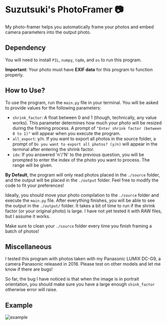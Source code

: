 # Suzutsuki's PhotoFramer :camera:

My photo-framer helps you automatically frame your photos and embed camera parameters into the output photo.

## Dependency

You will need to install `PIL`, `numpy`, `tqdm`, and `os` to run this program.

**Important**: Your photo must have **EXIF data** for this program to function properly.

## How to Use?

To use the program, run the `main.py` file in your terminal. You will be asked to provide values for the following parameters:
* `shrink_factor`: A float between 0 and 1 (though, technically, any value works). This parameter determines how much your photo will be resized during the framing process. A prompt of `"Enter shrink factor (between 0 to 1)"` will appear when you execute the program.
* `all_export`: y/n. If you want to export all photos in the source folder, a prompt of `Do you want to export all photos? (y/n)` will appear in the terminal after entering the shrink factor.
* `idx`: If you answered 'n'/'N' to the previous question, you will be prompted to enter the index of the photo you want to process. The range will be given.

**By Default**, the program will only read photos placed in the `./source` folder, and the output will be placed in the `./output` folder. Feel free to modify the code to fit your preferences!

Ideally, you should move your photo compilation to the `./source` folder and execute the `main.py` file. After everything finishes, you will be able to see the output in the `./output/` folder. It takes a bit of time to run if the shrink factor (or your original photo) is large. I have not yet tested it with RAW files, but I assume it works.

Make sure to clean your `./source` folder every time you finish framing a batch of photos!

## Miscellaneous

I tested this program with photos taken with my Panasonic LUMIX DC-G9, a camera Panasonic released in 2018. Please test on other models and let me know if there are bugs! 

So far, the bug I have noticed is that when the image is in portrait orientation, you should make sure you have a large enough `shink_factor` otherwise error will raise.


## Example
![example](./output/example.png)

